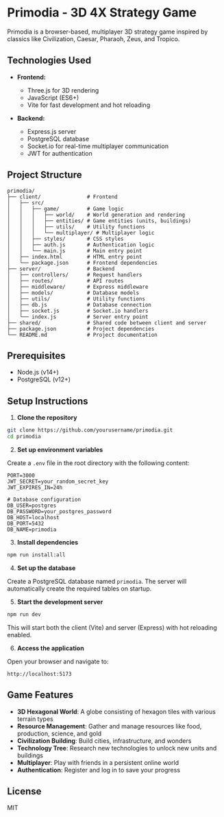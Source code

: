 # Primodia - 3D 4X Strategy Game

Primodia is a browser-based, multiplayer 3D strategy game inspired by classics like Civilization, Caesar, Pharaoh, Zeus, and Tropico.

## Technologies Used

- **Frontend:**
  - Three.js for 3D rendering
  - JavaScript (ES6+)
  - Vite for fast development and hot reloading

- **Backend:**
  - Express.js server
  - PostgreSQL database
  - Socket.io for real-time multiplayer communication
  - JWT for authentication

## Project Structure

```
primodia/
├── client/               # Frontend
│   ├── src/
│   │   ├── game/         # Game logic
│   │   │   ├── world/    # World generation and rendering
│   │   │   ├── entities/ # Game entities (units, buildings)
│   │   │   ├── utils/    # Utility functions
│   │   │   └── multiplayer/ # Multiplayer logic
│   │   ├── styles/       # CSS styles
│   │   ├── auth.js       # Authentication logic
│   │   └── main.js       # Main entry point
│   ├── index.html        # HTML entry point
│   └── package.json      # Frontend dependencies
├── server/               # Backend
│   ├── controllers/      # Request handlers
│   ├── routes/           # API routes
│   ├── middleware/       # Express middleware
│   ├── models/           # Database models
│   ├── utils/            # Utility functions
│   ├── db.js             # Database connection
│   ├── socket.js         # Socket.io handlers
│   └── index.js          # Server entry point
├── shared/               # Shared code between client and server
├── package.json          # Project dependencies
└── README.md             # Project documentation
```

## Prerequisites

- Node.js (v14+)
- PostgreSQL (v12+)

## Setup Instructions

1. **Clone the repository**

```bash
git clone https://github.com/yourusername/primodia.git
cd primodia
```

2. **Set up environment variables**

Create a `.env` file in the root directory with the following content:

```
PORT=3000
JWT_SECRET=your_random_secret_key
JWT_EXPIRES_IN=24h

# Database configuration
DB_USER=postgres
DB_PASSWORD=your_postgres_password
DB_HOST=localhost
DB_PORT=5432
DB_NAME=primodia
```

3. **Install dependencies**

```bash
npm run install:all
```

4. **Set up the database**

Create a PostgreSQL database named `primodia`. The server will automatically create the required tables on startup.

5. **Start the development server**

```bash
npm run dev
```

This will start both the client (Vite) and server (Express) with hot reloading enabled.

6. **Access the application**

Open your browser and navigate to:

```
http://localhost:5173
```

## Game Features

- **3D Hexagonal World**: A globe consisting of hexagon tiles with various terrain types
- **Resource Management**: Gather and manage resources like food, production, science, and gold
- **Civilization Building**: Build cities, infrastructure, and wonders
- **Technology Tree**: Research new technologies to unlock new units and buildings
- **Multiplayer**: Play with friends in a persistent online world
- **Authentication**: Register and log in to save your progress

## License

MIT 